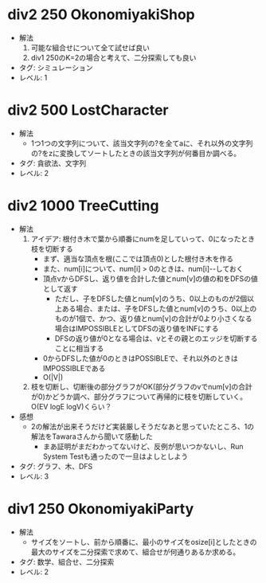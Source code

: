 # div2 250 OkonomiyakiShop

- 解法
    1. 可能な組合せについて全て試せば良い
    2. div1 250のK=2の場合と考えて、二分探索しても良い
- タグ: シミュレーション
- レベル: 1


# div2 500 LostCharacter

- 解法
    - 1つ1つの文字列について、該当文字列の?を全てaに、それ以外の文字列の?をzに変換してソートしたときの該当文字列が何番目か調べる。
- タグ: 貪欲法、文字列
- レベル: 2

# div2 1000 TreeCutting

- 解法
    1. アイデア: 根付き木で葉から順番にnumを足していって、0になったとき枝を切断する
        - まず、適当な頂点を根(ここでは頂点0)とした根付き木を作る
        - また、num[i]について、num[i] > 0のときは、num[i]--しておく
        - 頂点vからDFSし、返り値を合計した値とnum[v]の値の和をDFSの値として返す
            - ただし、子をDFSした値とnum[v]のうち、0以上のものが2個以上ある場合、または、子をDFSした値とnum[v]のうち、0以上のものが1個で、かつ、返り値とnum[v]の合計が0より小さくなる場合はIMPOSSIBLEとしてDFSの返り値をINFにする
            - DFSの返り値が0となる場合は、vとその親とのエッジを切断することに相当する
        - 0からDFSした値が0のときはPOSSIBLEで、それ以外のときはIMPOSSIBLEである
        - O(|V|)
    2. 枝を切断し、切断後の部分グラフがOK(部分グラフのvでnum[v]の合計が0)かどうか調べ、部分グラフについて再帰的に枝を切断していく。O(EV logE logV)くらい？
- 感想
    - 2の解法が出来そうだけど実装厳しそうだなあと思っていたところ、1の解法をTawaraさんから聞いて感動した
        - まあ証明がまだわかってないけど、反例が思いつかないし、Run System Testも通ったので一旦はよしとしよう
- タグ: グラフ、木、DFS
- レベル: 3

# div1 250 OkonomiyakiParty

- 解法
    - サイズをソートし、前から順番に、最小のサイズをosize[i]としたときの最大のサイズを二分探索で求めて、組合せが何通りあるか求める。
- タグ: 数学、組合せ、二分探索
- レベル: 2
